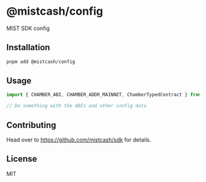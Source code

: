 # @mistcash/config

MIST SDK config

## Installation

```sh
pnpm add @mistcash/config
```

## Usage

```js
import { CHAMBER_ABI, CHAMBER_ADDR_MAINNET, ChamberTypedContract } from '@mistcash/config';

// Do something with the ABIs and other config data
```

## Contributing

Head over to https://github.com/mistcash/sdk for details.

## License

MIT
